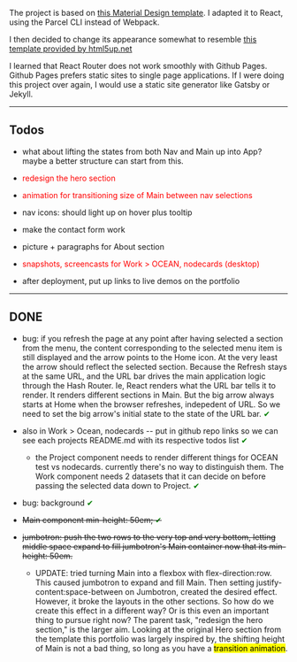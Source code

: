 The project is based on [this Material Design template](https://glitch.com/~material-template-portfolio-css). I adapted it to React, using the Parcel CLI instead of Webpack.

I then decided to change its appearance somewhat to resemble
[this template provided by html5up.net](https://html5up.net/astral)

I learned that React Router does not work smoothly with Github Pages. Github Pages prefers static sites to single page applications. If I were doing this project over again, I would use a static site generator like Gatsby or Jekyll.

---

## Todos

- what about lifting the states from both Nav and Main up into App? maybe a better structure can start from this.

- <span style="color:red">redesign the hero section</span>

- <span style="color:red">animation for transitioning size of Main between nav selections</span>

- nav icons: should light up on hover plus tooltip

- make the contact form work

- picture + paragraphs for About section

- <span style="color:red">snapshots, screencasts for Work > OCEAN, nodecards (desktop)</span>

- after deployment, put up links to live demos on the portfolio

---

## DONE

- bug: if you refresh the page at any point after having selected a section from the menu, the content corresponding to the selected menu item is still displayed and the arrow points to the Home icon. At the very least the arrow should reflect the selected section. Because the Refresh stays at the same URL, and the URL bar drives the main application logic through the Hash Router. Ie, React renders what the URL bar tells it to render. It renders different sections in Main. But the big arrow always starts at Home when the browser refreshes, indepedent of URL. So we need to set the big arrow's initial state to the state of the URL bar. <span style="color:green">✔</span>

- also in Work > Ocean, nodecards -- put in github repo links so we can see each projects README.md with its respective todos list <span style="color:green">✔</span>

  - the Project component needs to render different things for OCEAN test vs nodecards. currently there's no way to distinguish them. The Work component needs 2 datasets that it can decide on before passing the selected data down to Project. <span style="color:green">✔</span>

- bug: background <span style="color:green">✔</span>
- <s>Main component min-height: 50em; <span style="color:green">✔</span></s>

- <s>jumbotron: push the two rows to the very top and very bottom, letting middle space expand to fill jumbotron's Main container now that its min-height: 50em.</s>
  - UPDATE: tried turning Main into a flexbox with flex-direction:row. This caused jumbotron to expand and fill Main. Then setting justify-content:space-between on Jumbotron, created the desired effect. However, it broke the layouts in the other sections. So how do we create this effect in a different way? Or is this even an important thing to pursue right now? The parent task, "redesign the hero section," is the larger aim. Looking at the original Hero section from the template this portfolio was largely inspired by, the shifting height of Main is not a bad thing, so long as you have a <span style="background-color:yellow;color:black;">transition animation</span>.
